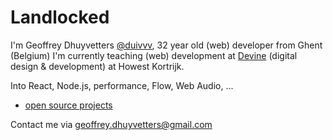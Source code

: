 # Landlocked

I'm Geoffrey Dhuyvetters [@duivvv](http://www.twitter.com/duivvv), 32 year old (web) developer from Ghent (Belgium)
I'm currently teaching (web) development at [Devine](http://www.howest.be/Default.aspx?target=pih&lan=nl&item=1094) (digital design & development) at Howest Kortrijk.

Into React, Node.js, performance, Flow, Web Audio, ...

- [open source projects](https://github.com/duivvv)

Contact me via [geoffrey.dhuyvetters@gmail.com](geoffrey.dhuyvetters@gmail.com)